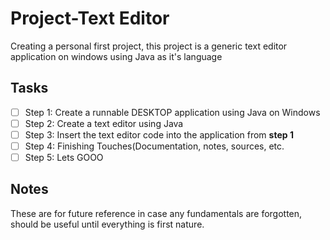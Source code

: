 # Project-Text Editor
Creating a personal first project, this project is a generic text editor application on windows using Java as it's language

## Tasks
- [ ] Step 1: Create a runnable DESKTOP application using Java on Windows
- [ ] Step 2: Create a text editor using Java
- [ ] Step 3: Insert the text editor code into the application from **step 1**
- [ ] Step 4: Finishing Touches(Documentation, notes, sources, etc.
- [ ] Step 5: Lets GOOO

## Notes
These are for future reference in case any fundamentals are forgotten, should be useful until everything is first nature.
